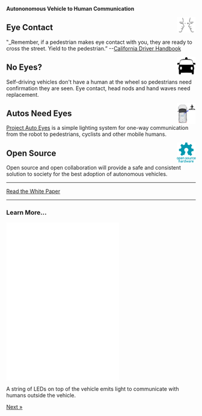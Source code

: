 __Autononomous Vehicle to Human Communication__


<img src="images/eye-contact.png" width="50px" style="float:right;"  title="driverless car by Gan Khoon Lay from the Noun Project">

## Eye Contact 

‟_Remember, if a pedestrian makes eye contact with you, they are ready to cross the street. Yield to the pedestrian.” --[California Driver Handbook](https://www.dmv.ca.gov/portal/dmv/detail/pubs/hdbk/right_of_way)


<img src="images/noun_driverless car_456564.png" style="float:right;"   style="float:right;" width="50px" >

## No Eyes? 

Self-driving vehicles don't have a human at the wheel so pedestrians need confirmation they are seen.
        Eye contact, head nods and hand waves need replacement.

<img src="images/i-see-you.png" width="50px"  style="float:right;">

## Autos Need Eyes 

<a href="https://autoeyes.org" title="Auto Eyes Website">Project Auto Eyes</a> is a simple lighting system for one-way communication from the robot to pedestrians, cyclists and other mobile humans.

<img src="images/Open-source-hardware-logo.svg" width="50px" style="float:right;"  title="Open Source Software / Hardware">

## Open Source 

Open source and open collaboration will provide a safe and consistent solution to society for the best adoption of autonomous vehicles.



---

<div class="text-center">
  <a class="btn btn-primary btn-lg" tabindex="-1" role="button"  href="https://docs.google.com/document/d/1lKIsqMYYO7nQ937QXdCg2oaPqeo0iI2x5D2HwVKsVNE/edit?usp=sharing">Read the White Paper</a>
</div>

---

### Learn More...

<div class="text-center">
  <iframe src="./scenario/all-around/all-around.html" style="width: 300px; height: 420px; border: 0px;" align="center"></iframe>
  <p class="lead">
    A string of LEDs on top of the vehicle emits light to communicate with humans outside the vehicle.
  </p>
  <a class="btn btn-primary btn-lg" tabindex="-1" role="button"  href="/scenario/i-see-you">Next &raquo;</a>
</div>





